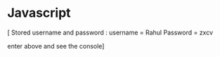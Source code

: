 # Javascript

[ Stored username and password :
username = Rahul 
Password = zxcv 

enter above and see the console] 
